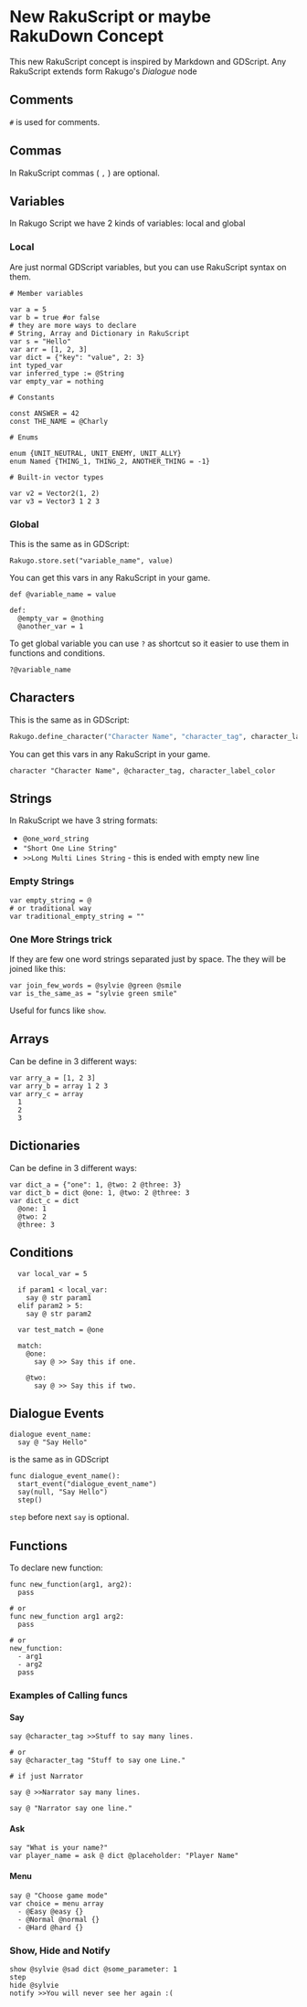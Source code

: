 # New RakuScript or maybe RakuDown Concept

This new RakuScript concept is inspired by Markdown and GDScript.
Any RakuScript extends form Rakugo's _Dialogue_ node

## Comments

`#` is used for comments.

## Commas

In RakuScript commas ( `,` ) are optional.

## Variables

In Rakugo Script we have 2 kinds of variables: local and global

### Local

Are just normal GDScript variables, but you can use RakuScript
syntax on them.

```
# Member variables

var a = 5
var b = true #or false
# they are more ways to declare
# String, Array and Dictionary in RakuScript
var s = "Hello"
var arr = [1, 2, 3]
var dict = {"key": "value", 2: 3}
int typed_var
var inferred_type := @String
var empty_var = nothing

# Constants

const ANSWER = 42
const THE_NAME = @Charly

# Enums

enum {UNIT_NEUTRAL, UNIT_ENEMY, UNIT_ALLY}
enum Named {THING_1, THING_2, ANOTHER_THING = -1}

# Built-in vector types

var v2 = Vector2(1, 2)
var v3 = Vector3 1 2 3

```

### Global

This is the same as in GDScript:

```
Rakugo.store.set("variable_name", value)
```

You can get this vars in any RakuScript in your game.

```
def @variable_name = value

def:
  @empty_var = @nothing
  @another_var = 1
```

To get global variable you can use `?` as shortcut so it easier to use them in functions and conditions.

```
?@variable_name
```

## Characters

This is the same as in GDScript:

```python
Rakugo.define_character("Character Name", "character_tag", character_label_color)
```

You can get this vars in any RakuScript in your game.

```
character "Character Name", @character_tag, character_label_color
```

## Strings

In RakuScript we have 3 string formats:

- `@one_word_string`
- `"Short One Line String"`
- `>>Long Multi Lines String` - this is ended with empty new line

### Empty Strings

```
var empty_string = @
# or traditional way
var traditional_empty_string = ""
```

### One More Strings trick

If they are few one word strings separated just by space.
The they will be joined like this:

```
var join_few_words = @sylvie @green @smile
var is_the_same_as = "sylvie green smile"
```

Useful for funcs like `show`.

## Arrays

Can be define in 3 different ways:

```
var arry_a = [1, 2 3]
var arry_b = array 1 2 3
var arry_c = array
  1
  2
  3
```

## Dictionaries

Can be define in 3 different ways:

```
var dict_a = {"one": 1, @two: 2 @three: 3}
var dict_b = dict @one: 1, @two: 2 @three: 3
var dict_c = dict
  @one: 1
  @two: 2
  @three: 3
```

## Conditions

```
  var local_var = 5

  if param1 < local_var:
    say @ str param1
  elif param2 > 5:
    say @ str param2

  var test_match = @one

  match:
    @one:
      say @ >> Say this if one.

    @two:
      say @ >> Say this if two.
```

## Dialogue Events

```
dialogue event_name:
  say @ "Say Hello"
```

is the same as in GDScript

```
func dialogue_event_name():
  start_event("dialogue_event_name")
  say(null, "Say Hello")
  step()
```

`step` before next `say` is optional.

## Functions

To declare new function:

```
func new_function(arg1, arg2):
  pass

# or
func new_function arg1 arg2:
  pass

# or
new_function:
  - arg1
  - arg2
  pass
```

### Examples of Calling funcs

#### Say

```
say @character_tag >>Stuff to say many lines.

# or
say @character_tag "Stuff to say one Line."

# if just Narrator

say @ >>Narrator say many lines.

say @ "Narrator say one line."
```

#### Ask

```
say "What is your name?"
var player_name = ask @ dict @placeholder: "Player Name"
```

#### Menu

```
say @ "Choose game mode"
var choice = menu array
  - @Easy @easy {}
  - @Normal @normal {}
  - @Hard @hard {}
```

### Show, Hide and Notify

```
show @sylvie @sad dict @some_parameter: 1
step
hide @sylvie
notify >>You will never see her again :(

```
